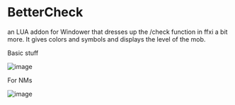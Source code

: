 # BetterCheck
an LUA addon for Windower that dresses up the /check function in ffxi a bit more.  It gives colors and symbols and displays the level of the mob.  


Basic stuff

![image](https://user-images.githubusercontent.com/44609387/123299539-a2df2900-d4e7-11eb-9af7-9f22e994345e.png)

For NMs

![image](https://user-images.githubusercontent.com/44609387/123299647-be4a3400-d4e7-11eb-8859-9c2844381eda.png)
